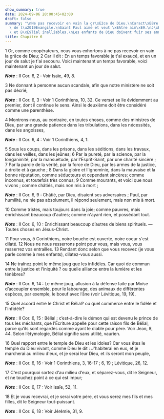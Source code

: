 ```yaml
---
show_summary: true
date: 2024-09-06 20:00:45+02:00
draft: false
summary: "\nNe pas recevoir en vain la gr\xE2ce de Dieu.\nCaract\xE8re des ministres\
  \ de l\u2019Evangile.\nSaint Paul aime et veut \xEAtre aim\xE9.\nJ\xE9sus-Christ\
  \ et B\xE9lial inalliables.\nLes enfants de Dieu doivent fuir ses ennemis.\n"
title: Chapitre 6
---
```





1 Or, comme coopérateurs, nous vous exhortons à ne pas recevoir en vain la grâce de Dieu; 2 Car il dit : En un temps favorable je t'ai exaucé, et en un jour de salut je t'ai secouru. Voici maintenant un temps favorable, voici maintenant un jour de salut.

***Note*** :  II Cor. 6, 2 : Voir Isaïe, 49, 8.

3 Ne donnant à personne aucun scandale, afin que notre ministère ne soit pas décrié,

***Note*** :  II Cor. 6, 3 : Voir 1 Corinthiens, 10, 32. Ce verset se lie évidemment au premier, dont il continue le sens. Ainsi le deuxième doit être considéré comme une parenthèse.

4 Montrons-nous, au contraire, en toutes choses, comme des ministres de Dieu, par une grande patience dans les tribulations, dans les nécessités, dans les angoisses,

***Note*** :  II Cor. 6, 4 : Voir 1 Corinthiens, 4, 1.

5 Sous les coups, dans les prisons, dans les séditions, dans les travaux, dans les veilles, dans les jeûnes; 6 Par la pureté, par la science, par la longanimité, par la mansuétude, par l'Esprit-Saint, par une charité sincère ; 7 Par la parole de la vérité, par la force de Dieu, par les armes de la justice, à droite et à gauche ; 8 Dans la gloire et l'ignominie, dans la mauvaise et la bonne réputation, comme séducteurs et cependant sincères; comme inconnus, et toutefois très connus; 9 Comme mourants, et voici que nous vivons ; comme châtiés, mais non mis à mort ;

***Note*** :  II Cor. 6, 9 : Châtié, par Dieu, disaient ses adversaires ; Paul, par humilité, ne nie pas absolument, il répond seulement, mais non mis à mort.

10 Comme tristes, mais toujours dans la joie; comme pauvres, mais enrichissant beaucoup d'autres; comme n'ayant rien, et possédant tout.

***Note*** :  II Cor. 6, 10 : Enrichissant beaucoup d’autres de biens spirituels. ― Toutes choses en Jésus-Christ.


11 Pour vous, ô Corinthiens, noire bouche est ouverte, noire coeur s'est dilaté. 12 Nous ne nous resserrons point pour vous, mais vous, vous resserrez vos entrailles. 13 Rendant donc selon que vous recevez (je vous parle comme à mes enfants), dilatez-vous aussi.


14 Ne traînez point le même joug que les infidèles. Car quoi de commun entre la justice et l'iniquité ? ou quelle alliance entre la lumière et les ténèbres?

***Note*** :  II Cor. 6, 14 : Le même joug, allusion à la défense faite par Moïse d’accoupler ensemble, pour le labourage, des animaux de différentes espèces, par exemple, le boeuf avec l’âne (voir Lévitique, 19, 19).

15 Quel accord entre le Christ et Bélial? ou quel commerce entre le fidèle et l'infidèle?

***Note*** :  II Cor. 6, 15 : Bélial ; c’est-à-dire le démon qui est devenu le prince de tous les méchants, que l’Ecriture appelle pour cette raison fils de Bélial, parce qu’ils sont regardés comme ayant le diable pour père. Voir Jean, 8, 44. Selon l’étymologie, Bélial signifie sans utilité, vaurien.

16 Quel rapport entre le temple de Dieu et les idoles? Car vous êtes le temple du Dieu vivant, comme Dieu le dit : J'habiterai en eux, et je marcherai au milieu d'eux, et je serai leur Dieu, et ils seront mon peuple,

***Note*** :  II Cor. 6, 16 : Voir 1 Corinthiens, 3, 16-17 ; 6, 19 ; Lévitique, 26, 12.

17 C'est pourquoi sortez d'au milieu d'eux, et séparez-vous, dit le Seigneur, et ne touchez point à ce qui est impur;

***Note*** :  II Cor. 6, 17 : Voir Isaïe, 52, 11.

18 Et je vous recevrai, et je serai votre père, et vous serez mes fils et mes filles, dit le Seigneur tout-puissant.

***Note*** :  II Cor. 6, 18 : Voir Jérémie, 31, 9.

